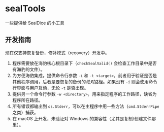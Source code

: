 # sealTools
 一些提供给 SealDice 的小工具

## 开发指南
现在仅支持恢复备份，修补模式（recovery）开发中。

1. 程序需要放在海豹核心根目录下（`checkSealValid()` 会检查工作目录中是否有海豹的文件）。
2. 为方便海豹集成，提供命令行参数 `-i` 和 `-t <target>`，前者用于验证是否是其他程序调用，后者是要恢复的备份的*绝对*路径。如果没有 `-i` 则会使用命令行界面与用户互动，无论 `-t` 是否出现。
3. 提供另一个命令行参数 `-w <directory>`，用来指定程序的工作路径，缺省为程序所在路径。
4. 所有错误都输出到 `os.Stderr`，可以在主程序中用一些方法（`cmd.StderrPipe`之类）捕获。
5. 在 macOS 上开发，未验证对 Windows 的兼容性（尤其是复制/创建文件那里）。